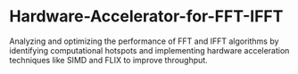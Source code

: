# Hardware-Accelerator-for-FFT-IFFT
Analyzing and optimizing the performance of FFT and IFFT algorithms by identifying computational hotspots and implementing hardware acceleration techniques like SIMD and FLIX to improve throughput.
